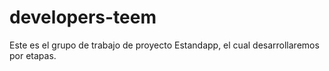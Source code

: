 # developers-teem
Este es el grupo de trabajo de proyecto  Estandapp, el cual desarrollaremos por etapas.
